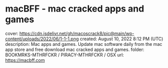 # macBFF - mac cracked apps and games

cover: https://cdn.jsdelivr.net/gh/macoscrack8/pic@main/wp-content/uploads/2022/06/1-1-1.png
created: August 10, 2022 8:12 PM (UTC)
description: Mac apps and games. Update mac software daily from the mac app store and free download mac cracked apps and games.
folder: BOOKMRKS-MTHRFCKR / PIRACY-MTHRFCKR / OSX
url: https://macbff.com